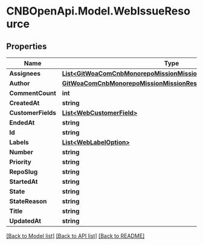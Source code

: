 # CNBOpenApi.Model.WebIssueResource

## Properties

Name | Type | Description | Notes
------------ | ------------- | ------------- | -------------
**Assignees** | [**List&lt;GitWoaComCnbMonorepoMissionMissionResourceDtoWebUserInfo&gt;**](GitWoaComCnbMonorepoMissionMissionResourceDtoWebUserInfo.md) |  | [optional] 
**Author** | [**GitWoaComCnbMonorepoMissionMissionResourceDtoWebUserInfo**](GitWoaComCnbMonorepoMissionMissionResourceDtoWebUserInfo.md) |  | [optional] 
**CommentCount** | **int** |  | [optional] 
**CreatedAt** | **string** |  | [optional] 
**CustomerFields** | [**List&lt;WebCustomerField&gt;**](WebCustomerField.md) |  | [optional] 
**EndedAt** | **string** |  | [optional] 
**Id** | **string** |  | [optional] 
**Labels** | [**List&lt;WebLabelOption&gt;**](WebLabelOption.md) |  | [optional] 
**Number** | **string** |  | [optional] 
**Priority** | **string** |  | [optional] 
**RepoSlug** | **string** |  | [optional] 
**StartedAt** | **string** |  | [optional] 
**State** | **string** |  | [optional] 
**StateReason** | **string** |  | [optional] 
**Title** | **string** |  | [optional] 
**UpdatedAt** | **string** |  | [optional] 

[[Back to Model list]](../../README.md#documentation-for-models) [[Back to API list]](../../README.md#documentation-for-api-endpoints) [[Back to README]](../../README.md)

